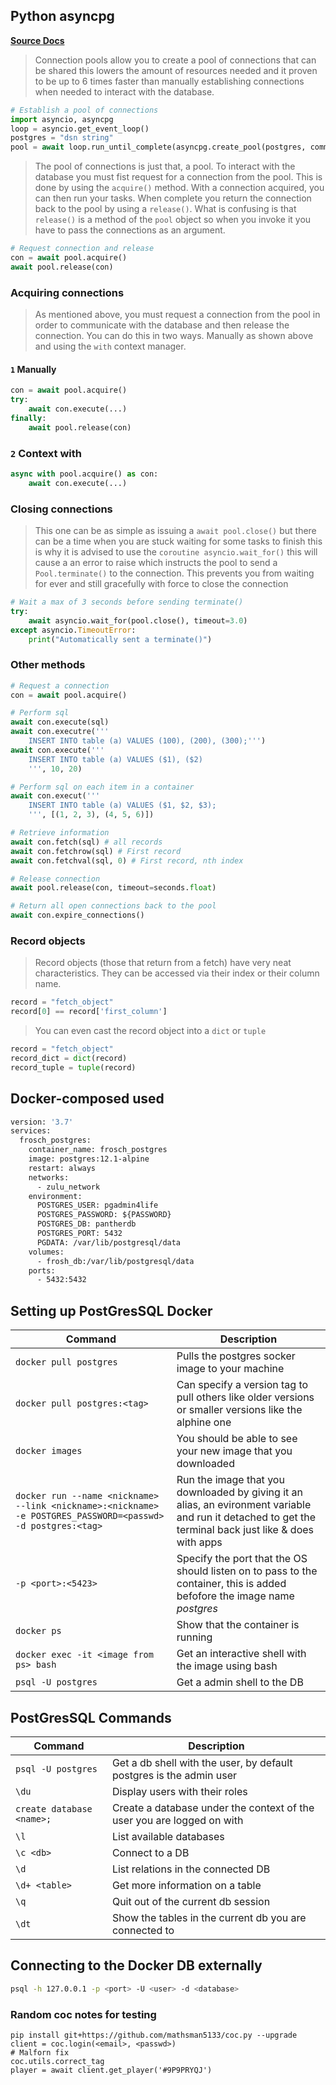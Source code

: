 ## Python asyncpg 
[**Source Docs**](https://magicstack.github.io/asyncpg/current/index.html)

> Connection pools allow you to create a pool of connections that can be shared this lowers
the amount of resources needed and it proven to be up to 6 times faster than manually establishing
connections when needed to interact with the database.
```python
# Establish a pool of connections
import asyncio, asyncpg
loop = asyncio.get_event_loop()
postgres = "dsn string"
pool = await loop.run_until_complete(asyncpg.create_pool(postgres, command_timeout=60))
```
> The pool of connections is just that, a pool. To interact with the database you must fist request
for a connection from the pool. This is done by using the `acquire()` method. With a connection
acquired, you can then run your tasks. When complete you return the connection back to the pool
by using a `release()`. What is confusing is that `release()` is a method of the `pool` object so 
when you invoke it you have to pass the connections as an argument.
```python
# Request connection and release
con = await pool.acquire()
await pool.release(con)
```
### Acquiring connections
> As mentioned above, you must request a connection from the pool in order to communicate with the
database and then release the connection. You can do this in two ways. Manually as shown above and
using the `with` context manager.

#### `1` Manually
```python
con = await pool.acquire()
try:
    await con.execute(...)
finally:
    await pool.release(con)
```
### `2` Context with
```python
async with pool.acquire() as con:
    await con.execute(...)
```
### Closing connections
> This one can be as simple as issuing a `await pool.close()` but there can be a time when
you are stuck waiting for some tasks to finish this is why it is advised to use the 
`coroutine asyncio.wait_for()` this will cause a an error to raise which instructs the pool to send
a `Pool.terminate()` to the connection. This prevents you from waiting for ever and still gracefully
with force to close the connection
```python
# Wait a max of 3 seconds before sending terminate()
try:
    await asyncio.wait_for(pool.close(), timeout=3.0)
except asyncio.TimeoutError:
    print("Automatically sent a terminate()")
```
### Other methods
```python
# Request a connection
con = await pool.acquire()

# Perform sql
await con.execute(sql)
await con.executre('''
    INSERT INTO table (a) VALUES (100), (200), (300);''')
await con.execute('''
    INSERT INTO table (a) VALUES ($1), ($2)
    ''', 10, 20)

# Perform sql on each item in a container
await con.execut('''
    INSERT INTO table (a) VALUES ($1, $2, $3);
    ''', [(1, 2, 3), (4, 5, 6)])

# Retrieve information
await con.fetch(sql) # all records
await con.fetchrow(sql) # First record
await con.fetchval(sql, 0) # First record, nth index

# Release connection
await pool.release(con, timeout=seconds.float)

# Return all open connections back to the pool
await con.expire_connections()
```

### Record objects
> Record objects (those that return from a fetch) have very neat characteristics. They can be accessed
via their index or their column name.
```python
record = "fetch_object"
record[0] == record['first_column']
```
> You can even cast the record object into a `dict` or `tuple`
```python
record = "fetch_object"
record_dict = dict(record)
record_tuple = tuple(record)
```
 

## Docker-composed used
```dockerfile
version: '3.7'
services:
  frosch_postgres:
    container_name: frosch_postgres
    image: postgres:12.1-alpine
    restart: always
    networks:
      - zulu_network
    environment:
      POSTGRES_USER: pgadmin4life
      POSTGRES_PASSWORD: ${PASSWORD}
      POSTGRES_DB: pantherdb
      POSTGRES_PORT: 5432
      PGDATA: /var/lib/postgresql/data
    volumes:
      - frosh_db:/var/lib/postgresql/data
    ports:
      - 5432:5432
```


## Setting up PostGresSQL Docker

| Command | Description |
| ------- | -------- |
| `docker pull postgres` | Pulls the postgres socker image to your machine |
| `docker pull postgres:<tag>` | Can specify a version tag to pull others like older versions or smaller versions like the alphine one |
| `docker images` | You should be able to see your new image that you downloaded |
| `docker run --name <nickname> --link <nickname>:<nickname> -e POSTGRES_PASSWORD=<passwd> -d postgres:<tag>` | Run the image that you downloaded by giving it an alias, an evironment variable and run it detached to get the terminal back just like & does with apps |
| `-p <port>:<5423>` | Specify the port that the OS should listen on to pass to the container, this is added befofore the image name *postgres* |
| `docker ps` | Show that the container is running |
| `docker exec -it <image from ps> bash` | Get an interactive shell with the image using bash |
| `psql -U postgres` | Get a admin shell to the DB |

## PostGresSQL Commands

| Command | Description |
| ------- | -------- |
| `psql -U postgres` | Get a db shell with the user, by default postgres is the admin user |
| `\du` | Display users with their roles |
| `create database <name>;` | Create a database under the context of the user you are logged on with |
| `\l` | List available databases |
| `\c <db>` | Connect to a DB |
| `\d` | List relations in the connected DB |
| `\d+ <table>` | Get more information on a table |
| `\q` | Quit out of the current db session |
| `\dt` | Show the tables in the current db you are connected to |


## Connecting to the Docker DB externally
```bash
psql -h 127.0.0.1 -p <port> -U <user> -d <database>
```

### Random coc notes for testing
```
pip install git+https://github.com/mathsman5133/coc.py --upgrade
client = coc.login(<email>, <passwd>)
# Malforn fix
coc.utils.correct_tag
player = await client.get_player('#9P9PRYQJ')
```